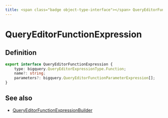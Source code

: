 ```yaml
---
title: <span class="badge object-type-interface"></span> QueryEditorFunctionExpression
---
```

# <span class="badge object-type-interface"></span> QueryEditorFunctionExpression

## Definition

```typescript
export interface QueryEditorFunctionExpression {
	type: bigquery.QueryEditorExpressionType.Function;
	name?: string;
	parameters?: bigquery.QueryEditorFunctionParameterExpression[];
}

```
## See also

 * <span class="badge builder"></span> [QueryEditorFunctionExpressionBuilder](./builder-QueryEditorFunctionExpressionBuilder.md)

